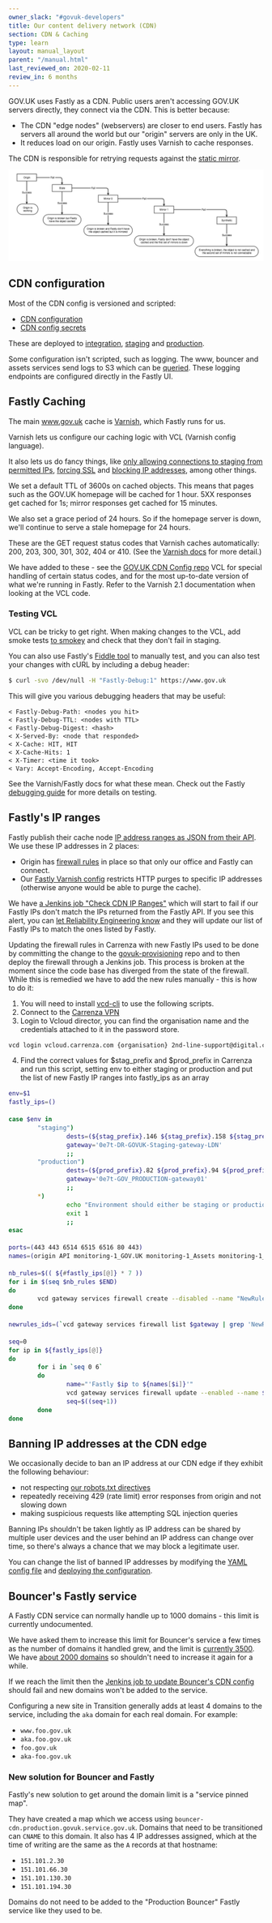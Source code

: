 ```yaml
---
owner_slack: "#govuk-developers"
title: Our content delivery network (CDN)
section: CDN & Caching
type: learn
layout: manual_layout
parent: "/manual.html"
last_reviewed_on: 2020-02-11
review_in: 6 months
---
```


GOV.UK uses Fastly as a CDN. Public users aren't accessing GOV.UK servers directly, they connect via the CDN. This is better because:

- The CDN "edge nodes" (webservers) are closer to end users. Fastly has servers all around the world but our "origin" servers are only in the UK.
- It reduces load on our origin. Fastly uses Varnish to cache responses.

The CDN is responsible for retrying requests against the [static mirror](/manual/fall-back-to-mirror.html).

![image](images/cdn-mirror-configuration.png)

## CDN configuration

Most of the CDN config is versioned and scripted:

- [CDN configuration](https://github.com/alphagov/govuk-cdn-config/)
- [CDN config secrets](https://github.com/alphagov/govuk-cdn-config-secrets)

These are deployed to [integration][integration_cdn], [staging][staging_cdn] and [production][production_cdn].

Some configuration isn't scripted, such as logging. The www, bouncer and assets services send logs to S3 which can be [queried](/manual/query-cdn-logs.html). These logging endpoints are configured directly in the Fastly UI.

[integration_cdn]: https://deploy.integration.publishing.service.gov.uk/job/Deploy_CDN/
[staging_cdn]: https://deploy.staging.publishing.service.gov.uk/job/Deploy_CDN/
[production_cdn]: https://deploy.publishing.service.gov.uk/job/Deploy_CDN/

## Fastly Caching

The main www.gov.uk cache is [Varnish](https://varnish-cache.org/docs/2.1/index.html), which Fastly runs for us.

Varnish lets us configure our caching logic with VCL (Varnish config language).

It also lets us do fancy things, like [only allowing connections to staging from permitted IPs](https://github.com/alphagov/govuk-cdn-config/blob/f6cf15e9155f7c2ea89970741d3e03851a00013d/vcl_templates/www.vcl.erb#L202), [forcing SSL](https://github.com/alphagov/govuk-cdn-config/blob/f6cf15e9155f7c2ea89970741d3e03851a00013d/vcl_templates/www.vcl.erb#L222) and [blocking IP addresses](https://github.com/alphagov/govuk-cdn-config/blob/f6cf15e9155f7c2ea89970741d3e03851a00013d/vcl_templates/www.vcl.erb#L208), among other things.

We set a default TTL of 3600s on cached objects. This means that pages such as the GOV.UK homepage will be cached for 1 hour. 5XX responses get cached for 1s; mirror responses get cached for 15 minutes.

We also set a grace period of 24 hours. So if the homepage server is down, we'll continue to serve a stale homepage for 24 hours.

These are the GET request status codes that Varnish caches automatically: 200, 203, 300, 301, 302, 404 or 410. (See the [Varnish docs](https://varnish-cache.org/docs/2.1/reference/vcl.html#variables) for more detail.)

We have added to these - see the [GOV.UK CDN Config repo](https://github.com/alphagov/govuk-cdn-config/) VCL for special handling of certain status codes, and for the most up-to-date version of what we're running in Fastly. Refer to the Varnish 2.1 documentation when looking at the VCL code.

### Testing VCL

VCL can be tricky to get right. When making changes to the VCL, add smoke tests [to smokey](https://github.com/alphagov/smokey/blob/master/features/caching.feature) and check that they don't fail in staging.

You can also use Fastly's [Fiddle tool](https://fiddle.fastlydemo.net/) to manually test, and you can also test your changes with cURL by including a debug header:

```sh
$ curl -svo /dev/null -H "Fastly-Debug:1" https://www.gov.uk
```

This will give you various debugging headers that may be useful:

```
< Fastly-Debug-Path: <nodes you hit>
< Fastly-Debug-TTL: <nodes with TTL>
< Fastly-Debug-Digest: <hash>
< X-Served-By: <node that responded>
< X-Cache: HIT, HIT
< X-Cache-Hits: 1
< X-Timer: <time it took>
< Vary: Accept-Encoding, Accept-Encoding
```

See the Varnish/Fastly docs for what these mean. Check out the Fastly [debugging guide](https://docs.fastly.com/guides/debugging/checking-cache#using-curl) for more details on testing.

## Fastly's IP ranges

Fastly publish their cache node [IP address ranges as JSON from their API][fastly_ips]. We use these IP addresses in 2 places:

- Origin has [firewall rules][] in place so that only our office and Fastly can connect.
- Our [Fastly Varnish config][vcl_config] restricts HTTP purges to specific IP addresses (otherwise anyone would be able to purge the cache).

We have [a Jenkins job "Check CDN IP Ranges"][check-cdn-ip-ranges] which will start to fail if our Fastly IPs don't match the IPs returned from the Fastly API. If you see this alert, you can [let Reliability Engineering know][raise-with-re] and they will update our list of Fastly IPs to match the ones listed by Fastly.

Updating the firewall rules in Carrenza with new Fastly IPs used to be done by committing the change to the [govuk-provisioning][govuk-provisioning] repo and to then deploy the firewall through a Jenkins job. This process is broken at the moment since the code base has diverged from the state of the firewall. While this is remedied we have to add the new rules manually - this is how to do it:

1. You will need to install [vcd-cli][vcd-cli] to use the following scripts.
2. Connect to the [Carrenza VPN][carrenza-vpn]
3. Login to Vcloud director, you can find the organisation name and the credentials attached to it in the password store.

```sh
vcd login vcloud.carrenza.com {organisation} 2nd-line-support@digital.cabinet-office.gov.uk -V 32.0
```

4. Find the correct values for $stag_prefix and $prod_prefix in Carrenza and run this script, setting env to either staging or production and put the list of new Fastly IP ranges into fastly_ips as an array

```bash
env=$1
fastly_ips=()

case $env in
        "staging")
                dests=(${stag_prefix}.146 ${stag_prefix}.158 ${stag_prefix}.155 ${stag_prefix}.155 ${stag_prefix}.155 ${stag_prefix}.157 ${stag_prefix}.149)
                gateway='0e7t-DR-GOVUK-Staging-gateway-LDN'
                ;;
        "production")
                dests=(${prod_prefix}.82 ${prod_prefix}.94 ${prod_prefix}.91 ${prod_prefix}.91 ${prod_prefix}.91 ${prod_prefix}.93 ${prod_prefix}.85)
                gateway='0e7t-GOV_PRODUCTION-gateway01'
                ;;
        *)
                echo "Environment should either be staging or production"
                exit 1
                ;;
esac

ports=(443 443 6514 6515 6516 80 443)
names=(origin API monitoring-1_GOV.UK monitoring-1_Assets monitoring-1_Bouncer apt_mirror Backend_AWS)

nb_rules=$(( ${#fastly_ips[@]} * 7 ))
for i in $(seq $nb_rules $END)
do
        vcd gateway services firewall create --disabled --name "NewRule_$i" --action accept --type user $gateway
done

newrules_ids=(`vcd gateway services firewall list $gateway | grep 'NewRule_' | awk '{print $1'}`)

seq=0
for ip in ${fastly_ips[@]}
do
        for i in `seq 0 6`
        do
                name="'Fastly $ip to ${names[$i]}'"
                vcd gateway services firewall update --enabled --name $name --source $ip:ip --destination ${dests[$i]}:ip --service tcp any ${ports[$i]} $gateway ${newrules_ids[$seq]}
                seq=$((seq+1))
        done
done
```

[fastly_ips]: https://api.fastly.com/public-ip-list
[firewall rules]: https://github.com/alphagov/govuk-provisioning/blob/master/vcloud-edge_gateway/vars/production_carrenza_vars.yaml
[govuk-provisioning]: https://github.com/alphagov/govuk-provisioning
[vcl_config]: https://github.com/alphagov/govuk-cdn-config/
[check-cdn-ip-ranges]: https://deploy.publishing.service.gov.uk/job/Check_CDN_IP_Ranges/
[raise-with-re]: /manual/raising-issues-with-reliability-engineering.html
[vcd-cli]: https://github.com/vmware/vcd-cli
[carrenza-vpn]: /manual/connect-to-vcloud-director.html#connecting-with-cisco-anyconnect

## Banning IP addresses at the CDN edge

We occasionally decide to ban an IP address at our CDN edge if they exhibit the following behaviour:

- not respecting [our robots.txt directives][robots]
- repeatedly receiving 429 (rate limit) error responses from origin and not slowing down
- making suspicious requests like attempting SQL injection queries

[robots]: https://www.gov.uk/robots.txt

Banning IPs shouldn't be taken lightly as IP address can be shared by multiple user devices and the user behind an IP address can change over time, so there's always a chance that we may block a legitimate user.

You can change the list of banned IP addresses by modifying the [YAML config file][ip_ban_config] and [deploying the configuration][ip_ban_deploy].

[ip_ban_config]: https://github.com/alphagov/govuk-cdn-config-secrets/blob/master/fastly/dictionaries/config/ip_address_blacklist.yaml
[ip_ban_deploy]: https://deploy.publishing.service.gov.uk/job/Update_CDN_Dictionaries/build

## Bouncer's Fastly service

A Fastly CDN service can normally handle up to 1000 domains - this limit is currently undocumented.

We have asked them to increase this limit for Bouncer's service a few times as the number of domains it handled grew, and the limit is [currently 3500](https://fastly.zendesk.com/requests/7356). We have [about 2000 domains](https://transition.publishing.service.gov.uk/hosts) so shouldn't need to increase it again for a while.

If we reach the limit then the [Jenkins job to update Bouncer's CDN config](https://deploy.blue.production.govuk.digital/job/Bouncer_CDN/) should fail and new domains won't be added to the service.

Configuring a new site in Transition generally adds at least 4 domains to the service, including the `aka` domain for each real domain. For example:

- `www.foo.gov.uk`
- `aka.foo.gov.uk`
- `foo.gov.uk`
- `aka-foo.gov.uk`

### New solution for Bouncer and Fastly

Fastly's new solution to get around the domain limit is a "service pinned map".

They have created a map which we access using `bouncer-cdn.production.govuk.service.gov.uk`. Domains that need to be transitioned can `CNAME` to this domain. It also has 4 IP addresses assigned, which at the time of writing are the same as the `A` records at that hostname:

- `151.101.2.30`
- `151.101.66.30`
- `151.101.130.30`
- `151.101.194.30`

Domains do not need to be added to the "Production Bouncer" Fastly service like they used to be.
